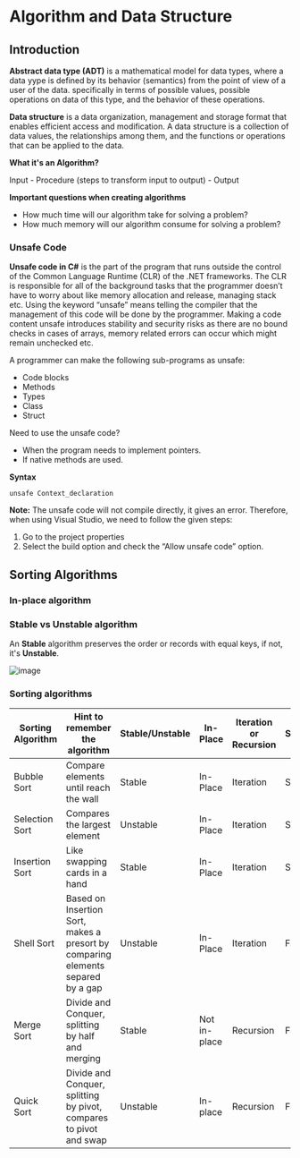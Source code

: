 # Algorithm and Data Structure
## Introduction
**Abstract data type (ADT)** is a mathematical model for data types, where a data yype is defined by its behavior (semantics) from the point of view of a user of the data. specifically in terms of possible values, possible operations on data of this type, and the behavior of these operations.

**Data structure** is a data organization, management and storage format that enables efficient access and modification. A data structure is a collection of data values, the relationships among them, and the functions or operations that can be applied to the data.

**What it's an Algorithm?**

Input - Procedure (steps to transform input to output) - Output

**Important questions when creating algorithms**
- How much time will our algorithm take for solving a problem?
- How much memory will our algorithm consume for solving a problem?

### Unsafe Code

**Unsafe code in C#** is the part of the program that runs outside the control of the Common Language Runtime (CLR) of the .NET frameworks. The CLR is responsible for all of the background tasks that the programmer doesn’t have to worry about like memory allocation and release, managing stack etc. Using the keyword “unsafe” means telling the compiler that the management of this code will be done by the programmer. Making a code content unsafe introduces stability and security risks as there are no bound checks in cases of arrays, memory related errors can occur which might remain unchecked etc.

A programmer can make the following sub-programs as unsafe:
- Code blocks
- Methods
- Types
- Class
- Struct

Need to use the unsafe code?
- When the program needs to implement pointers.
- If native methods are used.

**Syntax**

```
unsafe Context_declaration
```

**Note:** The unsafe code will not compile directly, it gives an error. Therefore, when using Visual Studio, we need to follow the given steps:
1) Go to the project properties
2) Select the build option and check the “Allow unsafe code” option.

## Sorting Algorithms
### In-place algorithm

### Stable vs Unstable algorithm
An **Stable** algorithm preserves the order or records with equal keys, if not, it's **Unstable**.

![image](https://user-images.githubusercontent.com/13497579/188289683-b8611663-71fb-41e9-926a-1fb7bdc6084a.png)

### Sorting algorithms
| Sorting Algorithm | Hint to remember the algorithm | Stable/Unstable | In-Place | Iteration or Recursion | Speed | Comments
|--|--|--|--|--|--|--|
| Bubble Sort | Compare elements until reach the wall | Stable | In-Place | Iteration |Slow | The slowest algorithm |
| Selection Sort | Compares the largest element | Unstable | In-Place | Iteration | Slow | Faster than bubble sort |
| Insertion Sort | Like swapping cards in a hand | Stable | In-Place | Iteration | Slow | Faster if the array is almost ordered |
| Shell Sort | Based on Insertion Sort, makes a presort by comparing elements separed by a gap | Unstable | In-Place | Iteration | Fast | Easy to implement, improve of Insertion Sort |
| Merge Sort | Divide and Conquer, splitting by half and merging | Stable | Not in-place | Recursion | Fast | Uses a lot of memory but is a fast competitor |
| Quick Sort | Divide and Conquer, splitting by pivot, compares to pivot and swap | Unstable | In-place | Recursion | Fast | Best performing algoritms |
